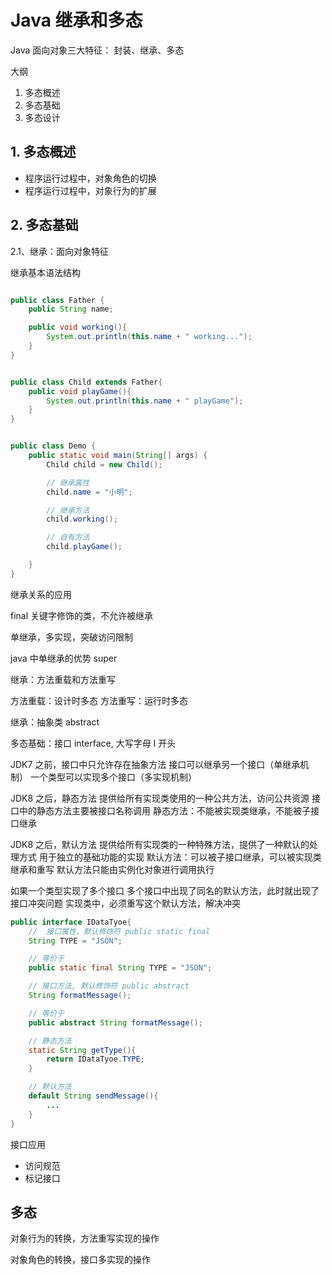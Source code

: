 # Java 继承和多态

Java 面向对象三大特征：
封装、继承、多态

大纲

1. 多态概述
2. 多态基础
3. 多态设计

## 1. 多态概述

- 程序运行过程中，对象角色的切换
- 程序运行过程中，对象行为的扩展

## 2. 多态基础

2.1、继承：面向对象特征

继承基本语法结构

```java

public class Father {
    public String name;

    public void working(){
        System.out.println(this.name + " working...");
    }
}


public class Child extends Father{
    public void playGame(){
        System.out.println(this.name + " playGame");
    }
}


public class Demo {
    public static void main(String[] args) {
        Child child = new Child();

        // 继承属性
        child.name = "小明";

        // 继承方法
        child.working();

        // 自有方法
        child.playGame();

    }
}

```

继承关系的应用

final 关键字修饰的类，不允许被继承

单继承，多实现，突破访问限制

java 中单继承的优势 super

继承：方法重载和方法重写

方法重载：设计时多态
方法重写：运行时多态

继承：抽象类 abstract

多态基础：接口 interface, 大写字母 I 开头

JDK7 之前，接口中只允许存在抽象方法
接口可以继承另一个接口（单继承机制）
一个类型可以实现多个接口（多实现机制）

JDK8 之后，静态方法
提供给所有实现类使用的一种公共方法，访问公共资源
接口中的静态方法主要被接口名称调用
静态方法：不能被实现类继承，不能被子接口继承

JDK8 之后，默认方法
提供给所有实现类的一种特殊方法，提供了一种默认的处理方式
用于独立的基础功能的实现
默认方法：可以被子接口继承，可以被实现类继承和重写
默认方法只能由实例化对象进行调用执行

如果一个类型实现了多个接口
多个接口中出现了同名的默认方法，此时就出现了接口冲突问题
实现类中，必须重写这个默认方法，解决冲突

```java
public interface IDataTyoe{
    //  接口属性，默认修饰符 public static final
    String TYPE = "JSON";

    // 等价于
    public static final String TYPE = "JSON";

    // 接口方法, 默认修饰符 public abstract
    String formatMessage();

    // 等价于
    public abstract String formatMessage();

    // 静态方法
    static String getType(){
        return IDataTyoe.TYPE;
    }

    // 默认方法
    default String sendMessage(){
        ...
    }
}
```

接口应用

- 访问规范
- 标记接口

## 多态

对象行为的转换，方法重写实现的操作

对象角色的转换，接口多实现的操作
